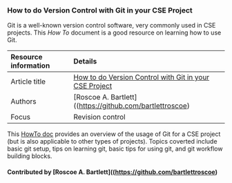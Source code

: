 ### How to do Version Control with Git in your CSE Project


Git is a well-known version control software, very commonly used in CSE projects. This *How To* document is a good resource on learning how to use Git.

Resource information | Details
:--- | :--- 
Article title  | [How to do Version Control with Git in your CSE Project](https://ideas-productivity.org/wordpress/wp-content/uploads/2016/12/IDEAS-VCHowToVersionControlwithGit-V0.2.pdf)
Authors | [Roscoe A. Bartlett]((https://github.com/bartlettroscoe)
Focus | Revision control

This [HowTo doc](https://ideas-productivity.org/wordpress/wp-content/uploads/2016/12/IDEAS-VCHowToVersionControlwithGit-V0.2.pdf) provides an overview of the usage of Git for a CSE project (but is also applicable to other types of projects). Topics coverted include basic git setup, tips on learning git, basic tips for using git, and git workflow building blocks.

#### Contributed by [Roscoe A. Bartlett]((https://github.com/bartlettroscoe)

<!---
Publish: yes
Categories: development
Topics: revision control
Tags: document, howto
Level: 2
Prerequisites: defaults
Aggregate: none
--->
